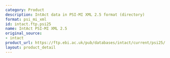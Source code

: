 ```yaml
---
category: Product
description: IntAct data in PSI-MI XML 2.5 format (directory)
format: psi_mi_xml
id: intact.ftp.psi25
name: IntAct PSI-MI XML 2.5
original_source:
- intact
product_url: https://ftp.ebi.ac.uk/pub/databases/intact/current/psi25/
layout: product_detail
---
```

